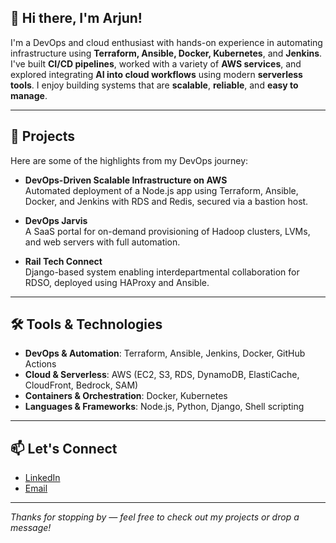 ## 👋 Hi there, I'm Arjun!

I'm a DevOps and cloud enthusiast with hands-on experience in automating infrastructure using **Terraform, Ansible, Docker, Kubernetes**, and **Jenkins**. I've built **CI/CD pipelines**, worked with a variety of **AWS services**, and explored integrating **AI into cloud workflows** using modern **serverless tools**. I enjoy building systems that are **scalable**, **reliable**, and **easy to manage**.

---

## 🚀 Projects

Here are some of the highlights from my DevOps journey:

- **DevOps-Driven Scalable Infrastructure on AWS**  
  Automated deployment of a Node.js app using Terraform, Ansible, Docker, and Jenkins with RDS and Redis, secured via a bastion host.

- **DevOps Jarvis**  
  A SaaS portal for on-demand provisioning of Hadoop clusters, LVMs, and web servers with full automation.

- **Rail Tech Connect**  
  Django-based system enabling interdepartmental collaboration for RDSO, deployed using HAProxy and Ansible.

---

## 🛠️ Tools & Technologies

- **DevOps & Automation**: Terraform, Ansible, Jenkins, Docker, GitHub Actions  
- **Cloud & Serverless**: AWS (EC2, S3, RDS, DynamoDB, ElastiCache, CloudFront, Bedrock, SAM)  
- **Containers & Orchestration**: Docker, Kubernetes  
- **Languages & Frameworks**: Node.js, Python, Django, Shell scripting 

---

## 📫 Let's Connect

- [LinkedIn](https://www.linkedin.com/in/arjun-nigam-4728b11b8/)  
- [Email](mailto:arjun.nigam10@gmail.com)

---

_Thanks for stopping by — feel free to check out my projects or drop a message!_


<!--
**Arjun0071/Arjun0071** is a ✨ _special_ ✨ repository because its `README.md` (this file) appears on your GitHub profile.

Here are some ideas to get you started:

- 🔭 I’m currently working on ...
- 🌱 I’m currently learning ...
- 👯 I’m looking to collaborate on ...
- 🤔 I’m looking for help with ...
- 💬 Ask me about ...
- 📫 How to reach me: ...
- 😄 Pronouns: ...
- ⚡ Fun fact: ...
-->

